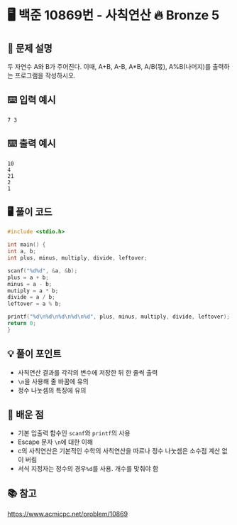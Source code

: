 # 🖥️ 백준 10869번 - 사칙연산 🔥 Bronze 5

## 📌 문제 설명
두 자연수 A와 B가 주어진다. 이때, A+B, A-B, A*B, A/B(몫), A%B(나머지)를 출력하는 프로그램을 작성하시오. 

## ⌨️ 입력 예시
```plaintext
7 3
```

## ⌨️ 출력 예시
```plaintext
10
4
21
2
1
```

## 🖥️ 풀이 코드
```c
#include <stdio.h>

int main() {
int a, b;
int plus, minus, multiply, divide, leftover;

scanf("%d%d", &a, &b);
plus = a + b;
minus = a - b;
mutiply = a * b;
divide = a / b;
leftover = a % b;

printf("%d\n%d\n%d\n%d\n%d", plus, minus, multiply, divide, leftover);
return 0;
}
```

## 💡 풀이 포인트
- 사칙연산 결과를 각각의 변수에 저장한 뒤 한 줄씩 출력
- `\n`을 사용해 줄 바꿈에 유의
- 정수 나눗셈의 특징에 유의

## 📝 배운 점
- 기본 입출력 함수인 `scanf`와 `printf`의 사용
- Escape 문자 `\n`에 대한 이해
- c의 사칙연산은 기본적인 수학의 사칙연산을 따르나 정수 나눗셈은 소수점 계산 없이 버림
- 서식 지정자는 정수의 경우`%d`를 사용. 개수를 맞춰야 함

## 📚 참고
https://www.acmicpc.net/problem/10869
